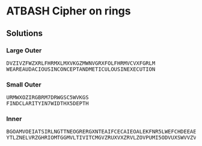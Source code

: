 # ATBASH Cipher on rings

## Solutions

### Large Outer

<pre>
DVZIVZFWZXRLFHRMXLMXVKGZMWNVGRXFOLFHRMVCVXFGRLM
WEAREAUDACIOUSINCONCEPTANDMETICULOUSINEXECUTION
</pre>

### Small Outer

<pre>
URMWXOZIRGBRM7DRWGSC5WVKGS
FINDCLARITYIN7WIDTHX5DEPTH
</pre>

### Inner

<pre>
BGOAMVOEIATSIRLNGTTNEOGRERGXNTEAIFCECAIEOALEKFNR5LWEFCHDEEAEEE7NMDRXX5
YTLZNELVRZGHRIOMTGGMVLTIVITCMGVZRUXVXZRVLZOVPUMI5ODVUXSWVVZVVV7MNWICC5
</pre>
